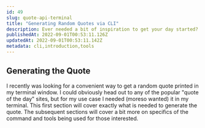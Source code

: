 ```yaml
---
id: 49
slug: quote-api-terminal
title: "Generating Random Quotes via CLI"
description: Ever needed a bit of inspiration to get your day started? In this post we'll be looking at how we can generate a random quote and easily format and print it in our terminal. While this may seem silly, I think some of this post will be relevant and applicable to other CLI based needs. Let's dive in!
publishedAt: 2022-09-01T00:53:11.126Z
updatedAt: 2022-09-01T00:53:11.142Z
metadata: cli,introduction,tools
---
```


## Generating the Quote

I recently was looking for a convenient way to get a random quote printed in my terminal window. I could obviously head out to any of the popular "quote of the day" sites, but for my use case I needed (moreso wanted) it in my terminal. This first section will cover exactly what is needed to generate the quote. The subsequent sections will cover a bit more on specifics of the command and tools being used for those interested.
